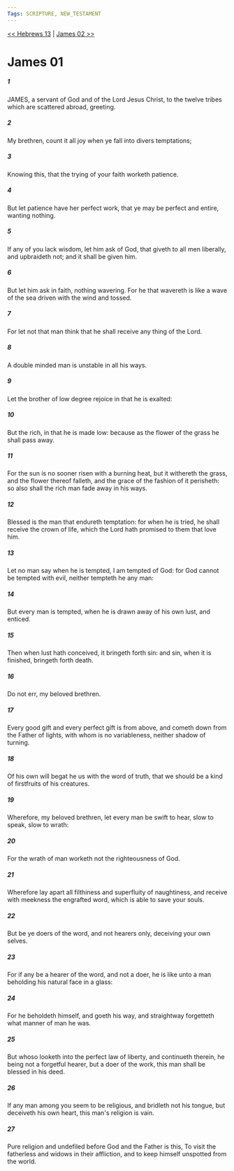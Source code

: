 ```yaml
---
Tags: SCRIPTURE, NEW_TESTAMENT
---
```


[<< Hebrews 13](NEW_TESTAMENT/19_Hebrews/Hebrews_13.md) | [James 02 >>](NEW_TESTAMENT/20_James/James_02.md)

# James 01

##### 1
 JAMES, a servant of God and of the Lord Jesus Christ, to the twelve tribes which are scattered abroad, greeting.
##### 2
 My brethren, count it all joy when ye fall into divers temptations;
##### 3
 Knowing this, that the trying of your faith worketh patience.
##### 4
 But let patience have her perfect work, that ye may be perfect and entire, wanting nothing.
##### 5
 If any of you lack wisdom, let him ask of God, that giveth to all men liberally, and upbraideth not; and it shall be given him.
##### 6
 But let him ask in faith, nothing wavering. For he that wavereth is like a wave of the sea driven with the wind and tossed.
##### 7
 For let not that man think that he shall receive any thing of the Lord.
##### 8
 A double minded man is unstable in all his ways.
##### 9
 Let the brother of low degree rejoice in that he is exalted:
##### 10
 But the rich, in that he is made low: because as the flower of the grass he shall pass away.
##### 11
 For the sun is no sooner risen with a burning heat, but it withereth the grass, and the flower thereof falleth, and the grace of the fashion of it perisheth: so also shall the rich man fade away in his ways.
##### 12
 Blessed is the man that endureth temptation: for when he is tried, he shall receive the crown of life, which the Lord hath promised to them that love him.
##### 13
 Let no man say when he is tempted, I am tempted of God: for God cannot be tempted with evil, neither tempteth he any man:
##### 14
 But every man is tempted, when he is drawn away of his own lust, and enticed.
##### 15
 Then when lust hath conceived, it bringeth forth sin: and sin, when it is finished, bringeth forth death.
##### 16
 Do not err, my beloved brethren.
##### 17
 Every good gift and every perfect gift is from above, and cometh down from the Father of lights, with whom is no variableness, neither shadow of turning.
##### 18
 Of his own will begat he us with the word of truth, that we should be a kind of firstfruits of his creatures.
##### 19
 Wherefore, my beloved brethren, let every man be swift to hear, slow to speak, slow to wrath:
##### 20
 For the wrath of man worketh not the righteousness of God.
##### 21
 Wherefore lay apart all filthiness and superfluity of naughtiness, and receive with meekness the engrafted word, which is able to save your souls.
##### 22
 But be ye doers of the word, and not hearers only, deceiving your own selves.
##### 23
 For if any be a hearer of the word, and not a doer, he is like unto a man beholding his natural face in a glass:
##### 24
 For he beholdeth himself, and goeth his way, and straightway forgetteth what manner of man he was.
##### 25
 But whoso looketh into the perfect law of liberty, and continueth therein, he being not a forgetful hearer, but a doer of the work, this man shall be blessed in his deed.
##### 26
 If any man among you seem to be religious, and bridleth not his tongue, but deceiveth his own heart, this man's religion is vain.
##### 27
 Pure religion and undefiled before God and the Father is this, To visit the fatherless and widows in their affliction, and to keep himself unspotted from the world.

